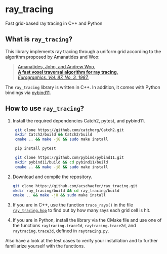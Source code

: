# ray_tracing

Fast grid-based ray tracing in C++ and Python

## What is `ray_tracing`?

This library implements ray tracing through a uniform grid according to the algorithm proposed by Amanatides and Woo:

> [Amanatides, John, and Andrew Woo.](http://citeseerx.ist.psu.edu/viewdoc/download?doi=10.1.1.42.3443&rep=rep1&type=pdf)<br/>
> [**A fast voxel traversal algorithm for ray tracing.**](http://citeseerx.ist.psu.edu/viewdoc/download?doi=10.1.1.42.3443&rep=rep1&type=pdf)<br/>
> [*Eurographics. Vol. 87. No. 3. 1987.*](http://citeseerx.ist.psu.edu/viewdoc/download?doi=10.1.1.42.3443&rep=rep1&type=pdf)

The `ray_tracing` library is written in C++.
In addition, it comes with Python bindings via [pybind11](https://pybind11.readthedocs.io/en/stable/).

## How to use `ray_tracing`?

1. Install the required dependencies Catch2, pytest, and pybind11.

   ```bash
    git clone https://github.com/catchorg/Catch2.git
    mkdir Catch2/build && Catch2/build
    cmake .. && make -j8 && sudo make install

    pip install pytest

    git clone https://github.com/pybind/pybind11.git
    mkdir pybind11/build && cd pybind11/build
    cmake .. && make -j8 && sudo make install
    ```

2. Download and compile the repository.
   
    ```bash
    git clone https://github.com/acschaefer/ray_tracing.git
    mkdir ray_tracing/build && cd ray_tracing/build
    cmake .. && make -j8 && sudo make install
    ```

3. If you are in C++, use the function `trace_rays()` in the file [`ray_tracing.hpp`](cpp/ray_tracing.hpp) to find out by how many rays each grid cell is hit.
4. If you are in Python, install the library via the CMake file and use one of the functions `raytracing.trace1d`, `raytracing.trace2d`, and `raytracing.trace3d`, defined in [`raytracing.py`](python/raytracing/raytracing.py).

Also have a look at the test cases to verify your installation and to further familiarize yourself with the functions.
